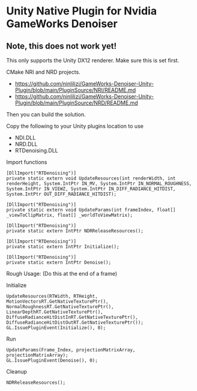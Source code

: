 # Unity Native Plugin for Nvidia GameWorks Denoiser

## Note, this does not work yet!

This only supports the Unity DX12 renderer. Make sure this is set first.

CMake NRI and NRD projects.
* https://github.com/ninlilizi/GameWorks-Denoiser-Unity-Plugin/blob/main/PluginSource/NRI/README.md
* https://github.com/ninlilizi/GameWorks-Denoiser-Unity-Plugin/blob/main/PluginSource/NRD/README.md

Then you can build the solution.

Copy the following to your Unity plugins location to use
* NDI.DLL
* NRD.DLL
* RTDenoising.DLL


Import functions

```
[DllImport("RTDenoising")]
private static extern void UpdateResources(int renderWidth, int renderHeight, System.IntPtr IN_MV, System.IntPtr IN_NORMAL_ROUGHNESS, System.IntPtr IN_VIEWZ, System.IntPtr IN_DIFF_RADIANCE_HITDIST, System.IntPtr OUT_DIFF_RADIANCE_HITDIST);

[DllImport("RTDenoising")]
private static extern void UpdateParams(int frameIndex, float[] _viewToClipMatrix, float[] _worldToViewMatrix);

[DllImport("RTDenoising")]
private static extern IntPtr NDRReleaseResources();

[DllImport("RTDenoising")]
private static extern IntPtr Initialize();

[DllImport("RTDenoising")]
private static extern IntPtr Denoise();
```
  
Rough Usage: (Do this at the end of a frame)


Initialize
```
UpdateResources(RTWidth, RTHeight, MotionVectorsRT.GetNativeTexturePtr(), NormalRoughnessRT.GetNativeTexturePtr(), LinearDepthRT.GetNativeTexturePtr(), DiffuseRadianceHitDistInRT.GetNativeTexturePtr(), DiffuseRadianceHitDistOutRT.GetNativeTexturePtr());
GL.IssuePluginEvent(Initialize(), 0);
```

Run
```
UpdateParams(Frame_Index, projectionMatrixArray, projectionMatrixArray);
GL.IssuePluginEvent(Denoise(), 0);
```

Cleanup
```
NDRReleaseResources();
```
